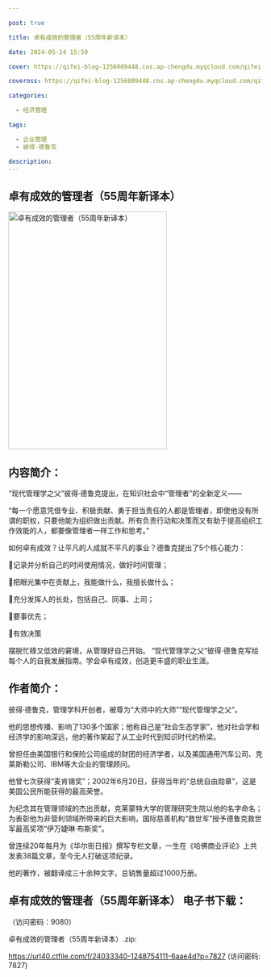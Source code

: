 ```yaml
---

post: true

title: 卓有成效的管理者（55周年新译本）

date: 2024-05-24 15:59

cover: https://qifei-blog-1256009448.cos.ap-chengdu.myqcloud.com/qifei-blog/660e171c9f345e8d031dfca5.jpg

coveross: https://qifei-blog-1256009448.cos.ap-chengdu.myqcloud.com/qifei-blog/660e171c9f345e8d031dfca5.jpg

categories:

  - 经济管理

tags:

  - 企业管理
  - 彼得·德鲁克

description:
---
```


## 卓有成效的管理者（55周年新译本）
<img alt="卓有成效的管理者（55周年新译本） " class="aligncenter loaded" data-was-processed="true" decoding="async" fetchpriority="high" height="471" src="https://qifei-blog-1256009448.cos.ap-chengdu.myqcloud.com/qifei-blog/660e171c9f345e8d031dfca5.jpg " style="cursor: zoom-in;" width="314"/>

## 内容简介：

“现代管理学之父”彼得·德鲁克提出，在知识社会中“管理者”的全新定义——

“每一个愿意凭借专业、积极贡献、勇于担当责任的人都是管理者，即使他没有所谓的职权，只要他能为组织做出贡献。所有负责行动和决策而又有助于提高组织工作效能的人，都要像管理者一样工作和思考。”

如何卓有成效？让平凡的人成就不平凡的事业？德鲁克提出了5个核心能力：

记录并分析自己的时间使用情况，做好时间管理；

把眼光集中在贡献上，我能做什么，我擅长做什么；

充分发挥人的长处，包括自己、同事、上司；

要事优先；

有效决策

摆脱忙碌又低效的窘境，从管理好自己开始。 “现代管理学之父”彼得·德鲁克写给每个人的自我发展指南。学会卓有成效，创造更丰盛的职业生涯。

## 作者简介：

彼得·德鲁克，管理学科开创者，被尊为“大师中的大师”“现代管理学之父”。

他的思想传播、影响了130多个国家；他称自己是“社会生态学家”，他对社会学和经济学的影响深远，他的著作架起了从工业时代到知识时代的桥梁。

曾担任由美国银行和保险公司组成的财团的经济学者，以及美国通用汽车公司、克莱斯勒公司、IBM等大企业的管理顾问。

他曾七次获得“麦肯锡奖”；2002年6月20日，获得当年的“总统自由勋章”，这是美国公民所能获得的最高荣誉。

为纪念其在管理领域的杰出贡献，克莱蒙特大学的管理研究生院以他的名字命名；为表彰他为非营利领域所带来的巨大影响，国际慈善机构“救世军”授予德鲁克救世军最高奖项“伊万婕琳·布斯奖”。

曾连续20年每月为《华尔街日报》撰写专栏文章，一生在《哈佛商业评论》上共发表38篇文章，至今无人打破这项纪录。

他的著作，被翻译成三十余种文字，总销售量超过1000万册。

## 卓有成效的管理者（55周年新译本） 电子书下载：

 （访问密码：9080）

卓有成效的管理者（55周年新译本）.zip: 

https://url40.ctfile.com/f/24033340-1248754111-6aae4d?p=7827 (访问密码: 7827)

